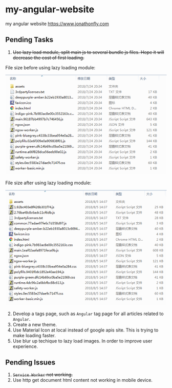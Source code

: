# my-angular-website
my angular website
https://www.jonathonfly.com

## Pending Tasks

1. ~~Use lazy load module, split main js to several bundle js files. Hope it will decrease the cost of first loading.~~

File size before using lazy loading module:

![files size before use lazy loading module](https://github.com/JonathonFly/my-angular-website/blob/master/bench-mark/before%20lazy%20loading.png)

File size after using lazy loading module:

![files size after use lazy loading module](https://github.com/JonathonFly/my-angular-website/blob/master/bench-mark/after%20lazy%20loading.png)

2. Develop a tags page, such as `Angular` tag page for all articles related to `Angular`.
3. Create a new theme.
4. Use Material Icon at local instead of google apis site. This is trying to make loading faster.
5. Use blur up techique to lazy load images. In order to improve user experience.

## Pending Issues

1. ~~`Service Worker` not working.~~
2. Use http get document html content not working in mobile device.